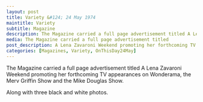 ```yaml
---
layout: post
title: Variety &#124; 24 May 1974
maintitle: Variety
subtitle: Magazine
description: The Magazine carried a full page advertisement titled A Lena Zavaroni Weekend promoting her forthcoming TV appearances on Wonderama, the Merv Griffin Show and the Mike Douglas Show. Along with three black and white photos of Lena during her US tour.
media: The Magazine carried a full page advertisement titled
post_description: A Lena Zavaroni Weekend promoting her forthcoming TV appearances on Wonderama, the Merv Griffin Show and the Mike Douglas Show. 
categories: [Magazines, Variety, OnThisDay24May]
---
```


The Magazine carried a full page advertisement titled A Lena Zavaroni Weekend promoting her forthcoming TV appearances on Wonderama, the Merv Griffin Show and the Mike Douglas Show.

Along with three black and white photos.

